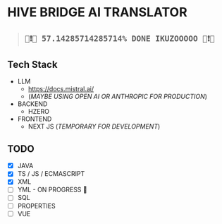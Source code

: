 # HIVE BRIDGE AI TRANSLATOR

> ## **`📢❗🚨 57.14285714285714% DONE IKUZOOOOO 📢❗🚨`** 



## Tech Stack

- LLM
  - https://docs.mistral.ai/ 
  - (*MAYBE USING OPEN AI OR ANTHROPIC FOR PRODUCTION*)
- BACKEND 
  - HZERO
- FRONTEND
  - NEXT JS (*TEMPORARY FOR DEVELOPMENT*)



## TODO

- [x] JAVA
- [x] TS / JS / ECMASCRIPT
- [x] XML
- [ ] YML - ON PROGRESS 🚨
- [ ] SQL
- [ ] PROPERTIES
- [ ] VUE
